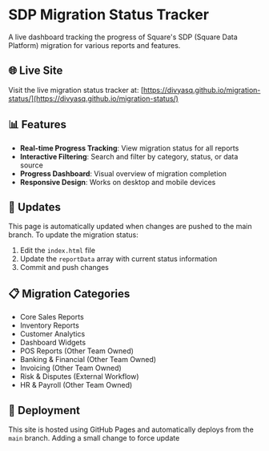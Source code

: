 # SDP Migration Status Tracker

A live dashboard tracking the progress of Square's SDP (Square Data Platform) migration for various reports and features.

## 🌐 Live Site

Visit the live migration status tracker at: [https://divyasq.github.io/migration-status/](https://divyasq.github.io/migration-status/)

## 📊 Features

- **Real-time Progress Tracking**: View migration status for all reports
- **Interactive Filtering**: Search and filter by category, status, or data source
- **Progress Dashboard**: Visual overview of migration completion
- **Responsive Design**: Works on desktop and mobile devices

## 🔄 Updates

This page is automatically updated when changes are pushed to the main branch. To update the migration status:

1. Edit the `index.html` file
2. Update the `reportData` array with current status information
3. Commit and push changes

## 📋 Migration Categories

- Core Sales Reports
- Inventory Reports  
- Customer Analytics
- Dashboard Widgets
- POS Reports (Other Team Owned)
- Banking & Financial (Other Team Owned)
- Invoicing (Other Team Owned)
- Risk & Disputes (External Workflow)
- HR & Payroll (Other Team Owned)

## 🚀 Deployment

This site is hosted using GitHub Pages and automatically deploys from the `main` branch.
Adding a small change to force update
